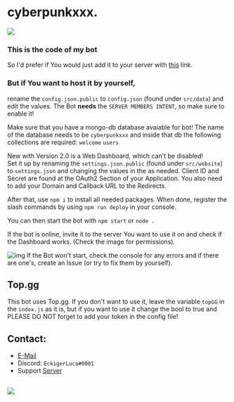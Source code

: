 # cyberpunkxxx.
<a href="https://top.gg/bot/743150068726628440" target="_blank"><img src="https://top.gg/api/widget/servers/743150068726628440.svg"></a>
### This is the code of my bot
So I'd prefer if You would just add it to your server with [this](https://eckigerluca.com/cyberpunkxxx/invite) link.

### But if You want to host it by yourself,
rename the `config.json.public` to `config.json` (found under `src/data`) and edit the values. The Bot **needs** the `SERVER MEMBERS INTENT`, so make sure to enable it!

Make sure that you have a mongo-db database avaiable for bot! The name of the database needs to be `cyberpunkxxx` and inside that db the following collections are required: `welcome` `users`

New with Version 2.0 is a Web Dashboard, which can't be disabled! <br>
Set it up by renaming the `settings.json.public` (found under `src/website`) to `settings.json` and changing the values in the as needed. Client ID and Secret are found at the OAuth2 Section of your Application. You also need to add your Domain and Callback URL to the Redirects.

After that, use `npm i` to install all needed packages. When done, register the slash commands by using `npm run deploy` in your console.

You can then start the bot with `npm start` or `node .`

If the bot is online, invite it to the server You want to use it on and check if the Dashboard works. (Check the image for permissions).

![img](https://user-images.githubusercontent.com/63116530/133927732-7ad6a8e1-86cb-4ece-8753-ec69be1b370c.png)
If the Bot won't start, check the console for any errors and if there are one's, create an Issue (or try to fix them by yourself).

## Top.gg
This bot uses Top.gg. If you don't want to use it, leave the variable `topGG` in the `index.js` as it is, but if you want to use it change the bool to true and PLEASE DO NOT forget to add your token in the config file!

## Contact:
* [E-Mail](mailto:contact@eckigerluca.com)
* Discord: `EckigerLuca#0001`
* Support [Server](https://eckigerluca.com/discord)

##
<a href="https://discord.gg/tpUr7d3" target="_blank"><img src="https://discordapp.com/api/guilds/689756047107293191/widget.png?style=banner2"></a>
